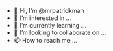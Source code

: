 - 👋 Hi, I’m @mrpatrickman
- 👀 I’m interested in ...
- 🌱 I’m currently learning ...
- 💞️ I’m looking to collaborate on ...
- 📫 How to reach me ...

<!---
mrpatrickman/mrpatrickman is a ✨ special ✨ repository because its `README.md` (this file) appears on your GitHub profile.
You can click the Preview link to take a look at your changes.
--->
